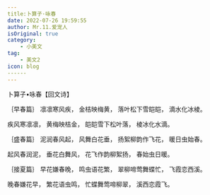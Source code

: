 ```yaml
---
title:卜算子·咏春
date: 2022-07-26 19:59:55
author: Mr.11.爱宠人
isOriginal: true
category:
    - 小美文
tag:
    - 美文2
icon: blog
​------
---
```


卜算子•咏春【回文诗】


｛早春篇｝
凛凛寒风疾，
金桔映梅黄，
落叶松下雪皑皑，
滴水化冰棱。

疾风寒凛凛，
黄梅映桔金，
皑皑雪下松叶落，
棱冰化水滴。

｛盛春篇｝
泥润春风起，
风舞白花垂，
扬絮柳韵作飞花，
暖日虫始春。

起风春润泥，
垂花白舞风，
花飞作韵柳絮扬，
春始虫日暖。

｛接夏篇｝
早花嫌春晚，
鸣虫语花繁，
翠柳啼莺舞蝶忙，
飞霞恋西溪。

晚春嫌花早，
繁花语虫鸣，
忙蝶舞莺啼柳翠，
溪西恋霞飞。